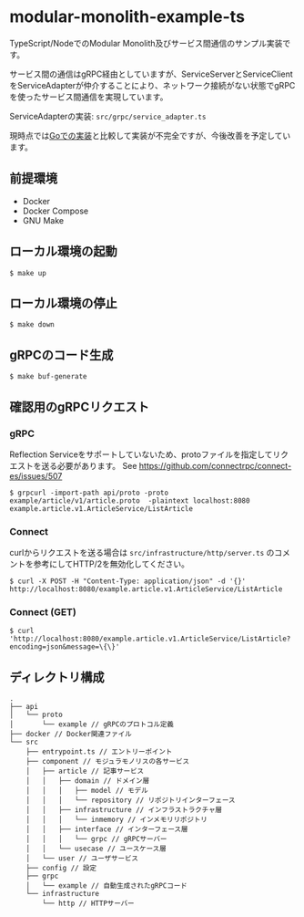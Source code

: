# modular-monolith-example-ts

TypeScript/NodeでのModular Monolith及びサービス間通信のサンプル実装です。

サービス間の通信はgRPC経由としていますが、ServiceServerとServiceClientをServiceAdapterが仲介することにより、ネットワーク接続がない状態でgRPCを使ったサービス間通信を実現しています。

ServiceAdapterの実装: `src/grpc/service_adapter.ts`

現時点では[Goでの実装](https://github.com/aplulu/modular-monolith-example-go)と比較して実装が不完全ですが、今後改善を予定しています。

## 前提環境

- Docker
- Docker Compose
- GNU Make

## ローカル環境の起動

```shell
$ make up
```

## ローカル環境の停止

```shell
$ make down
```

## gRPCのコード生成

```shell
$ make buf-generate
```

## 確認用のgRPCリクエスト

### gRPC

Reflection Serviceをサポートしていないため、protoファイルを指定してリクエストを送る必要があります。
See https://github.com/connectrpc/connect-es/issues/507

```shell
$ grpcurl -import-path api/proto -proto example/article/v1/article.proto  -plaintext localhost:8080 example.article.v1.ArticleService/ListArticle
```

### Connect
curlからリクエストを送る場合は `src/infrastructure/http/server.ts` のコメントを参考にしてHTTP/2を無効化してください。

```shell
$ curl -X POST -H "Content-Type: application/json" -d '{}' http://localhost:8080/example.article.v1.ArticleService/ListArticle
```

### Connect (GET)

```shell
$ curl 'http://localhost:8080/example.article.v1.ArticleService/ListArticle?encoding=json&message=\{\}'
```


## ディレクトリ構成

```
.
├── api
│   └── proto
│       └── example // gRPCのプロトコル定義
├── docker // Docker関連ファイル
└── src
    ├── entrypoint.ts // エントリーポイント
    ├── component // モジュラモノリスの各サービス
    │   ├── article // 記事サービス
    │   │   ├── domain // ドメイン層
    │   │   │   ├── model // モデル
    │   │   │   └── repository // リポジトリインターフェース
    │   │   ├── infrastructure // インフラストラクチャ層
    │   │   │   └── inmemory // インメモリリポジトリ
    │   │   ├── interface // インターフェース層
    │   │   │   └── grpc // gRPCサーバー
    │   │   └── usecase // ユースケース層
    │   └── user // ユーザサービス
    ├── config // 設定
    ├── grpc
    │   └── example // 自動生成されたgRPCコード
    └── infrastructure
        └── http // HTTPサーバー

```
